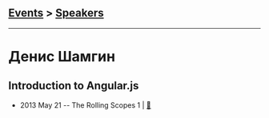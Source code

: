 ## [Events](../README.md) > [Speakers](../speakers.md)
---

# Денис Шамгин

## Introduction to Angular.js
- 2013 May 21 -- The Rolling Scopes 1  | [:notebook:](http://rolling-scopes.github.io/slides/rs1/angular)  
